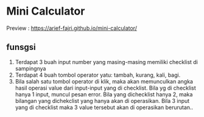 # Mini Calculator

Preview : https://arief-fajri.github.io/mini-calculator/

## funsgsi

1. Terdapat 3 buah input number yang masing-masing memiliki checklist di sampingnya
2. Terdapat 4 buah tombol operator yatu: tambah, kurang, kali, bagi.
3. Bila salah satu tombol operator di klik, maka akan memunculkan angka hasil operasi value dari input-input yang di checklist.
Bila yg di checklist hanya 1 input, muncul pesan error.  Bila yang dichecklist hanya 2, maka bilangan yang dichekclist yang hanya akan di operasikan. Bila 3 input yang di checklist maka 3 value tersebut akan di operasikan berurutan..
